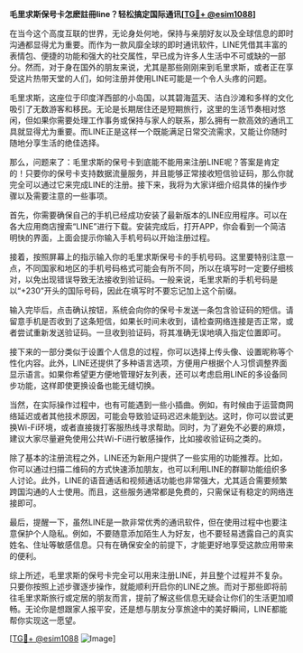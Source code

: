 **毛里求斯保号卡怎麽註冊line？轻松搞定国际通讯[[TG💪+ @esim1088](https://t.me/s/esim1088)]**

在当今这个高度互联的世界，无论身处何地，保持与亲朋好友以及全球信息的即时沟通都显得尤为重要。而作为一款风靡全球的即时通讯软件，LINE凭借其丰富的表情包、便捷的功能和强大的社交属性，早已成为许多人生活中不可或缺的一部分。然而，对于身在国外的朋友来说，尤其是那些刚刚来到毛里求斯，或者正在享受这片热带天堂的人们，如何注册并使用LINE可能是一个令人头疼的问题。

毛里求斯，这座位于印度洋西部的小岛国，以其碧海蓝天、洁白沙滩和多样的文化吸引了无数游客和移民。无论是长期居住还是短期旅行，这里的生活节奏相对悠闲，但如果你需要处理工作事务或保持与家人的联系，那么拥有一款高效的通讯工具就显得尤为重要。而LINE正是这样一个既能满足日常交流需求，又能让你随时随地分享生活的绝佳选择。

那么，问题来了：毛里求斯的保号卡到底能不能用来注册LINE呢？答案是肯定的！只要你的保号卡支持数据流量服务，并且能够正常接收短信验证码，那么你就完全可以通过它来完成LINE的注册。接下来，我将为大家详细介绍具体的操作步骤以及需要注意的一些事项。

首先，你需要确保自己的手机已经成功安装了最新版本的LINE应用程序。可以在各大应用商店搜索“LINE”进行下载。安装完成后，打开APP，你会看到一个简洁明快的界面，上面会提示你输入手机号码以开始注册过程。

接着，按照屏幕上的指示输入你的毛里求斯保号卡的手机号码。这里要特别注意一点，不同国家和地区的手机号码格式可能会有所不同，所以在填写时一定要仔细核对，以免出现错误导致无法接收到验证码。一般来说，毛里求斯的手机号码是以“+230”开头的国际号码，因此在填写时不要忘记加上这个前缀。

输入完毕后，点击确认按钮，系统会向你的保号卡发送一条包含验证码的短信。请留意手机是否收到了这条短信，如果长时间未收到，请检查网络连接是否正常，或者尝试重新发送验证码。一旦收到验证码，将其准确无误地填入指定位置即可。

接下来的一部分类似于设置个人信息的过程，你可以选择上传头像、设置昵称等个性化内容。此外，LINE还提供了多种语言选项，方便用户根据个人习惯调整界面显示语言。如果你希望更方便地管理好友列表，还可以考虑启用LINE的多设备同步功能，这样即使更换设备也能无缝切换。

当然，在实际操作过程中，也有可能遇到一些小插曲。例如，有时候由于运营商网络延迟或者其他技术原因，可能会导致验证码迟迟未能到达。这时，你可以尝试更换Wi-Fi环境，或者直接拨打客服热线寻求帮助。同时，为了避免不必要的麻烦，建议大家尽量避免使用公共Wi-Fi进行敏感操作，比如接收验证码之类的。

除了基本的注册流程之外，LINE还为新用户提供了一些实用的功能推荐。比如，你可以通过扫描二维码的方式快速添加朋友，也可以利用LINE的群聊功能组织多人讨论。此外，LINE的语音通话和视频通话功能也非常强大，尤其适合需要频繁跨国沟通的人士使用。而且，这些服务通常都是免费的，只需保证有稳定的网络连接即可。

最后，提醒一下，虽然LINE是一款非常优秀的通讯软件，但在使用过程中也要注意保护个人隐私。例如，不要随意添加陌生人为好友，也不要轻易透露自己的真实姓名、住址等敏感信息。只有在确保安全的前提下，才能更好地享受这款应用带来的便利。

综上所述，毛里求斯的保号卡完全可以用来注册LINE，并且整个过程并不复杂。只要你按照上述步骤逐步操作，就能顺利开启你的LINE之旅。而对于那些即将前往毛里求斯旅行或定居的朋友而言，提前了解这些信息无疑会让你们的生活更加顺畅。无论你是想跟家人报平安，还是想与朋友分享旅途中的美好瞬间，LINE都能帮你实现这一愿望。

[[TG💪+ @esim1088](https://t.me/s/esim1088) ![Image](https://i.postimg.cc/4NQfJmqS/Snipaste-2025-05-13-00-14-12.png)]
